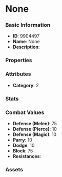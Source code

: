 # None



### Basic Information

- **ID**: 9904497
- **Name**: None
- **Description**: 

### Properties


### Attributes

- **Category**: 2

### Stats


### Combat Values

- **Defense (Melee)**: 75
- **Defense (Pierce)**: 10
- **Defense (Magic)**: 10
- **Parry**: 10
- **Dodge**: 10
- **Block**: 75
- **Resistances**: 

### Assets


